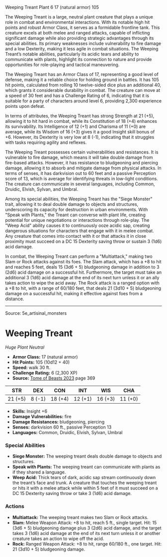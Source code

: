 <MonsterName/>Weeping Treant</MonsterName>
<CreatureType/>Plant</CreatureType>
<CR/>6</CR>
<AC/>17 (natural armor)</AC>
<HP/>105</HP>
<summary>The Weeping Treant is a large, neutral plant creature that plays a unique role in combat and environmental interactions. With its notable high hit points and robust Armor Class, it serves as a formidable frontline tank. This creature excels at both melee and ranged attacks, capable of inflicting significant damage while also providing strategic advantages through its special abilities. Its primary weaknesses include vulnerability to fire damage and a low Dexterity, making it less agile in combat situations. The Weeping Treant’s notable abilities, particularly its acidic tears and ability to communicate with plants, highlight its connection to nature and provide opportunities for role-playing and tactical maneuvering.</summary>

<detail>

The Weeping Treant has an Armor Class of 17, representing a good level of defense, making it a reliable choice for holding ground in battles. It has 105 hit points, calculated from rolling 10 twelve-sided dice plus an additional 40, which grants it considerable durability in combat. The creature can move at a speed of 30 feet and has a Challenge Rating of 6, indicating that it is suitable for a party of characters around level 6, providing 2,300 experience points upon defeat.

In terms of attributes, the Weeping Treant has strong Strength at 21 (+5), allowing it to hit hard in combat, while its Constitution of 18 (+4) enhances its survivability. Its Intelligence of 12 (+1) and Charisma of 11 (+0) are average, while its Wisdom of 16 (+3) gives it a good Insight skill bonus of +6. However, its Dexterity is very low at 8 (-1), indicating that it struggles with tasks requiring agility and reflexes.

The Weeping Treant possesses certain vulnerabilities and resistances. It is vulnerable to fire damage, which means it will take double damage from fire-based attacks. However, it has resistance to bludgeoning and piercing damage, allowing it to absorb and mitigate damage from physical attacks. In terms of senses, it has darkvision out to 60 feet and a passive Perception score of 13, which is average for identifying threats in low-light conditions. The creature can communicate in several languages, including Common, Druidic, Elvish, Sylvan, and Umbral.

Among its special abilities, the Weeping Treant has the "Siege Monster" trait, allowing it to deal double damage to objects and structures, underscoring its capacity for destruction in urban environments. With "Speak with Plants," the Treant can converse with plant life, creating potential for unique negotiations or interactions through role-play. The "Weep Acid" ability causes it to continuously ooze acidic sap, creating dangerous situations for characters that engage with it in melee combat. Any creature that comes into contact with it or that attacks it in close proximity must succeed on a DC 15 Dexterity saving throw or sustain 3 (1d6) acid damage.

In combat, the Weeping Treant can perform a "Multiattack," making two Slam or Rock attacks against its foes. The Slam attack, which has a +8 to hit and reaches 5 feet, deals 15 (3d6 + 5) bludgeoning damage in addition to 3 (2d6) acid damage on a successful hit. Furthermore, the target must take an additional 3 (1d6) acid damage at the end of its next turn unless it or an ally takes action to wipe the acid away. The Rock attack is a ranged option with a +8 to hit, with a range of 60/180 feet, that deals 21 (3d10 + 5) bludgeoning damage on a successful hit, making it effective against foes from a distance.</detail>



---

Source: 5e_artisinal_monsters

# Weeping Treant

*Huge* *Plant* *Neutral*

- **Armor Class:** 17 (natural armor)
- **Hit Points:** 105 (10d12 + 40)
- **Speed:** walk 30 ft.
- **Challenge Rating:** 6 (2,300 XP)
- **Source:** [Tome of Beasts 2023](https://koboldpress.com/kpstore/product/tome-of-beasts-1-2023-edition/) page 369

| STR | DEX | CON | INT | WIS | CHA |
| --- | --- | --- | --- | --- | --- |
| 21 (+5) | 8 (-1) | 18 (+4) | 12 (+1) | 16 (+3) | 11 (+0) |

- **Skills:** Insight +6
- **Damage Vulnerabilities:** fire
- **Damage Resistances:** bludgeoning, piercing
- **Senses:** darkvision 60 ft., passive Perception 13
- **Languages:** Common, Druidic, Elvish, Sylvan, Umbral

### Special Abilities

- **Siege Monster:** The weeping treant deals double damage to objects and structures.
- **Speak with Plants:** The weeping treant can communicate with plants as if they shared a language.
- **Weep Acid:** Thick tears of dark, acidic sap stream continuously down the treant’s face and trunk. A creature that touches the weeping treant or hits it with a melee attack while within 5 feet of it must succeed on a DC 15 Dexterity saving throw or take 3 (1d6) acid damage.

### Actions

- **Multiattack:** The weeping treant makes two Slam or Rock attacks.
- **Slam:** Melee Weapon Attack: +8 to hit, reach 5 ft., single target. Hit: 15 (3d6 + 5) bludgeoning damage plus 3 (2d6) acid damage, and the target takes 3 (1d6) acid damage at the end of its next turn unless it or another creature takes an action to wipe off the acid.
- **Rock:** Ranged Weapon Attack: +8 to hit, range 60/180 ft., one target. Hit: 21 (3d10 + 5) bludgeoning damage.


